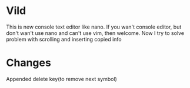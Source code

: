 # Vild
This is new console text editor like nano. If you wan't console editor, but don't wan't use nano and can't use vim, then welcome. Now I try to solve problem with scrolling and inserting copied info
# Changes
Appended delete key(to remove next symbol) 
